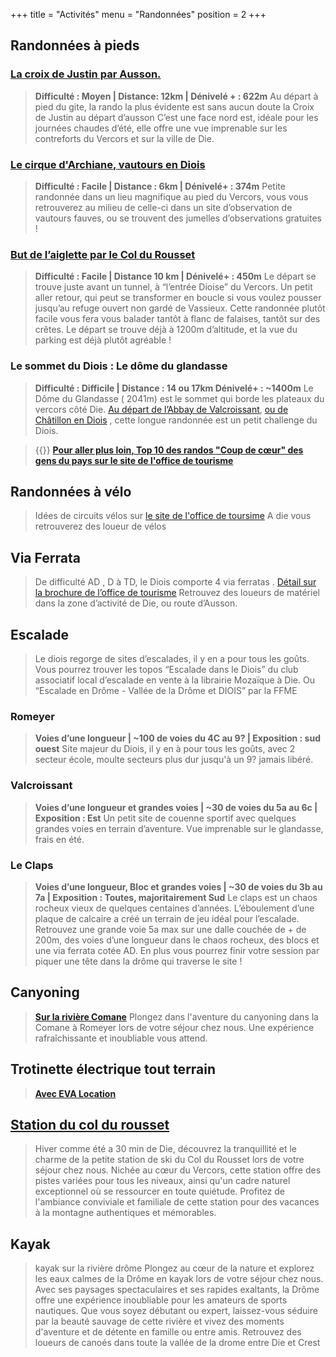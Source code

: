 +++
title = "Activités"
menu = "Randonnées"
position = 2
+++


## Randonnées à pieds
### [La croix de Justin par Ausson.](https://www.visorando.com/randonnee-boucle-sur-la-montagne-de-justin-depuis-/)
> **Difficulté : Moyen  | Distance: 12km | Dénivelé + : 622m**
Au départ à pied du gite, la rando la plus évidente est sans aucun doute la Croix de Justin au départ d’ausson 
C’est une face nord est, idéale pour les journées chaudes d’été, elle offre une vue imprenable sur les contreforts du Vercors et sur la ville de Die.




### [Le cirque d'Archiane, vautours en Diois](https://www.visorando.com/randonnee-les-carnets-d-archiane/)

> **Difficulté : Facile | Distance : 6km | Dénivelé+ : 374m**
Petite randonnée dans un lieu magnifique au pied du Vercors, vous vous retrouverez au milieu de celle-ci dans un site d’observation de vautours fauves, ou se trouvent des jumelles d’observations gratuites ! 



### [But de l’aiglette par le Col du Rousset](https://rando.parc-du-vercors.fr/fr/trek/29428-Col-de-Rousset---But-de-l-Aiglette)
> **Difficulté : Facile | Distance 10 km | Dénivelé+ : 450m** Le départ se trouve juste avant un tunnel, à “l’entrée Dioise” du Vercors. Un petit aller retour, qui peut se transformer en boucle si vous voulez pousser jusqu’au refuge ouvert non gardé de Vassieux. Cette randonnée plutôt facile vous fera vous balader tantôt à flanc de falaises, tantôt sur des crêtes. Le départ se trouve déjà à 1200m d’altitude, et la vue du parking est déjà plutôt agréable ! 



### Le sommet du Diois : Le dôme du glandasse
> **Difficulté : Difficile | Distance : 14 ou 17km Dénivelé+ : ~1400m**
Le Dôme du Glandasse ( 2041m) est le sommet qui borde les plateaux du vercors côté Die. [Au départ de l’Abbay de Valcroissant](https://www.altituderando.com/Dome-du-Glandasse-ou-Pie-Ferre-2041m-par-l-Abbaye-de-Valcroissant), [ou de Châtillon en Diois](https://www.altituderando.com/Dome-du-Glandasse-ou-Pie-Ferre-2041m-par-Chatillon-en-Diois) , cette longue randonnée est un petit challenge du Diois.



>  {{<fa-arrow-right>}} [**Pour aller plus loin, Top 10 des randos "Coup de cœur" des gens du pays sur le site de l'office de tourisme**](https://www.diois-tourisme.com/fr/pays-diois/les-top10-du-pays-diois/top-10-des-randos-coupdecoeur-desgensdupays/)







## Randonnées à vélo
> Idées de circuits vélos sur [le site de l'office de toursime](https://www.diois-tourisme.com/fr/experiences-outdoor/randonner-en-pays-diois/a-velo-vtt/idees-de-circuits-topos-vtt/)
A die vous retrouverez des loueur de vélos 







## Via Ferrata
> De difficulté AD , D à TD,  le Diois comporte 4 via ferratas . [Détail sur la brochure de l’office de tourisme](https://app.avizi.fr/fichiers/preview/5f8b04346ca6d/12307-1341)
Retrouvez des loueurs de matériel dans la zone d’activité de Die, ou route d’Ausson.







## Escalade
> Le diois regorge de sites d’escalades, il y en a pour tous les goûts. Vous pourrez trouver les topos “Escalade dans le Diois” du club associatif local d’escalade en vente à la librairie Mozaïque à Die. Ou “Escalade en Drôme - Vallée de la Drôme et DIOIS” par la FFME

### Romeyer 
> **Voies d’une longueur | ~100 de voies du 4C au 9? | Exposition : sud ouest**
Site majeur du Diois, il y en à pour tous les goûts, avec 2 secteur école, moulte secteurs plus dur jusqu'à un 9? jamais libéré.

### Valcroissant 
> **Voies d’une longueur et grandes voies | ~30 de voies du 5a au 6c | Exposition : Est**
Un petit site de couenne sportif avec quelques grandes voies en terrain d’aventure. Vue imprenable sur le glandasse, frais en été.

### Le Claps  
> **Voies d’une longueur, Bloc et grandes voies | ~30 de voies du 3b au 7a | Exposition : Toutes, majoritairement Sud**
Le claps est un chaos rocheux vieux de quelques centaines d’années. L’éboulement d’une plaque de calcaire a créé un terrain de jeu idéal pour l’escalade. Retrouvez une grande voie 5a max sur une dalle couchée de + de 200m, des voies d’une longueur dans le chaos rocheux, des blocs et une via ferrata cotée AD. En plus vous pourrez finir votre session par piquer une tête dans la drôme qui traverse le site !







## Canyoning
> [**Sur la rivière Comane**](https://www.diois-tourisme.com/fr/experiences-outdoor/activites-de-plein-air/canyoning-rando-aquatique/)
Plongez dans l'aventure du canyoning dans la Comane à Romeyer lors de votre séjour chez nous. Une expérience rafraîchissante et inoubliable vous attend. 







## Trotinette électrique tout terrain
> [**Avec EVA Location**](https://www.diois-tourisme.com/noesit/!/fiche/trottinette-tout-terrain-encadree-avec-eva-location-257076/)







## [**Station du col du rousset**](https://www.lesstationsdeladrome.fr/stations/col-du-rousset/)
> Hiver comme été a 30 min de Die, découvrez la tranquillité et le charme de la petite station de ski du Col du Rousset lors de votre séjour chez nous. Nichée au cœur du Vercors, cette station offre des pistes variées pour tous les niveaux, ainsi qu'un cadre naturel exceptionnel où se ressourcer en toute quiétude. Profitez de l'ambiance conviviale et familiale de cette station pour des vacances à la montagne authentiques et mémorables.







## Kayak
>kayak sur la rivière drôme
Plongez au cœur de la nature et explorez les eaux calmes de la Drôme en kayak lors de votre séjour chez nous. Avec ses paysages spectaculaires et ses rapides exaltants, la Drôme offre une expérience inoubliable pour les amateurs de sports nautiques. Que vous soyez débutant ou expert, laissez-vous séduire par la beauté sauvage de cette rivière et vivez des moments d'aventure et de détente en famille ou entre amis. Retrouvez des loueurs de canoés dans toute la vallée de la drome entre Die et Crest
